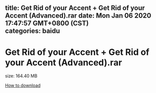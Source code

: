 
title: Get Rid of your Accent + Get Rid of your Accent (Advanced).rar
date: Mon Jan 06 2020 17:47:57 GMT+0800 (CST)    
categories: baidu
---

# Get Rid of your Accent + Get Rid of your Accent (Advanced).rar
size: 164.40 MB
 
 

[How to download](https://bpcam.bemobtrk.com/go/2ceec3aa-1ca2-46d6-b9ff-aaa5c184517c?jno=2217)